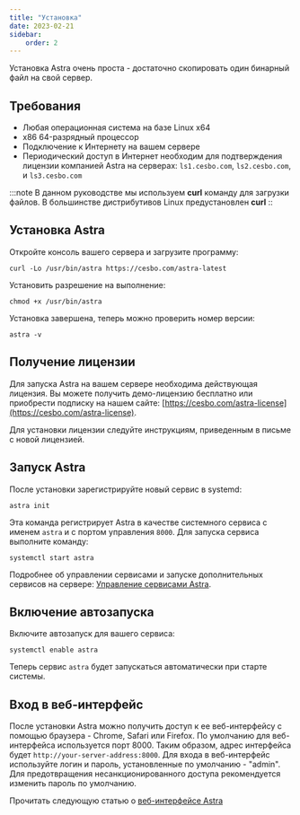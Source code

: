 ```yaml
---
title: "Установка"
date: 2023-02-21
sidebar:
    order: 2
---
```


Установка Astra очень проста - достаточно скопировать один бинарный файл на свой сервер.

## Требования[](https://help.cesbo.com/astra/getting-started/first-steps/install#requirements)

- Любая операционная система на базе Linux x64
- x86 64-разрядный процессор
- Подключение к Интернету на вашем сервере
- Периодический доступ в Интернет необходим для подтверждения лицензии компанией Astra на серверах: `ls1.cesbo.com`, `ls2.cesbo.com`, и `ls3.cesbo.com`

:::note В данном руководстве мы используем **curl** команду для загрузки файлов. В большинстве дистрибутивов Linux предустановлен **curl** ::

## Установка Astra[](https://help.cesbo.com/astra/getting-started/first-steps/install#install-astra)

Откройте консоль вашего сервера и загрузите программу:

`curl -Lo /usr/bin/astra https://cesbo.com/astra-latest` 

Установить разрешение на выполнение:

`chmod +x /usr/bin/astra` 

Установка завершена, теперь можно проверить номер версии:

`astra -v` 

## Получение лицензии[](https://help.cesbo.com/astra/getting-started/first-steps/install#get-license)

Для запуска Astra на вашем сервере необходима действующая лицензия. Вы можете получить демо-лицензию бесплатно или приобрести подписку на нашем сайте: [https://cesbo.com/astra-license](https://cesbo.com/astra-license).

Для установки лицензии следуйте инструкциям, приведенным в письме с новой лицензией.

## Запуск Astra[](https://help.cesbo.com/astra/getting-started/first-steps/install#launch-astra)

После установки зарегистрируйте новый сервис в systemd:

`astra init` 

Эта команда регистрирует Astra в качестве системного сервиса с именем `astra` и с портом управления `8000`. Для запуска сервиса выполните команду:

`systemctl start astra` 

Подробнее об управлении сервисами и запуске дополнительных сервисов на сервере: [Управление сервисами Astra](https://help.cesbo.com/astra/getting-started/first-steps/manage-service).

## Включение автозапуска[](https://help.cesbo.com/astra/getting-started/first-steps/install#enable-autorun)

Включите автозапуск для вашего сервиса:

`systemctl enable astra` 

Теперь сервис `astra` будет запускаться автоматически при старте системы.

## Вход в веб-интерфейс[](https://help.cesbo.com/astra/getting-started/first-steps/install#login-to-web-interface)

После установки Astra можно получить доступ к ее веб-интерфейсу с помощью браузера - Chrome, Safari или Firefox. По умолчанию для веб-интерфейса используется порт 8000. Таким образом, адрес интерфейса будет `http://your-server-address:8000`. Для входа в веб-интерфейс используйте логин и пароль, установленные по умолчанию - "admin". Для предотвращения несанкционированного доступа рекомендуется изменить пароль по умолчанию.

Прочитать следующую статью о [веб-интерфейсе Astra](https://help.cesbo.com/astra/getting-started/first-steps/web-interface)
